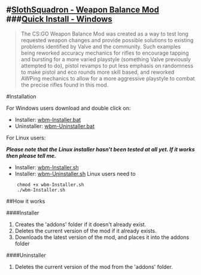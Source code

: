 #[SlothSquadron - Weapon Balance Mod](https://csgoweaponbalancemod.wordpress.com/)
###[Quick Install - Windows](https://raw.githubusercontent.com/Penagwin/WeaponBalanceModInstaller/master/windows/wbm-Installer.bat)
----

>  The CS:GO Weapon Balance Mod was created as a way to test long requested weapon changes and provide possible solutions to existing problems identified by Valve and the community.  Such examples being reworked accuracy mechanics for rifles to encourage tapping and bursting for a more varied playstyle (something Valve previously attempted to do), pistol revamps to put less emphasis on randomness to make pistol and eco rounds more skill based, and reworked AWPing mechanics to allow for a more aggressive playstyle to combat the precise rifles found in this mod.

#Installation

For Windows users download and double click on:

 - Installer: [wbm-Installer.bat](https://raw.githubusercontent.com/Penagwin/WeaponBalanceModInstaller/master/windows/wbm-Installer.bat)
 - Uninstaller: [wbm-Uninstaller.bat](https://raw.githubusercontent.com/Penagwin/WeaponBalanceModInstaller/master/windows/wbm-Uninstaller.bat)

For Linux users:

***Please note that the Linux installer hasn't been tested at all yet. If it works then please tell me.***

- Installer: [wbm-Installer.sh](https://raw.githubusercontent.com/Penagwin/WeaponBalanceModInstaller/master/linux/wbm-Installer.sh)
- Installer: [wbm-Uninstaller.sh](https://raw.githubusercontent.com/Penagwin/WeaponBalanceModInstaller/master/linux/wbm-Uninstaller.sh)
Linux users need to 
```
    chmod +x wbm-Installer.sh
    ./wbm-Installer.sh
```

##How it works

####Installer
 1. Creates the 'addons' folder if it doesn't already exist.
 2. Deletes the current version of the mod if it already exists.
 3. Downloads the latest version of the mod, and places it into the addons folder


####Uninstaller

 1. Deletes the current version of the mod from the 'addons' folder.
